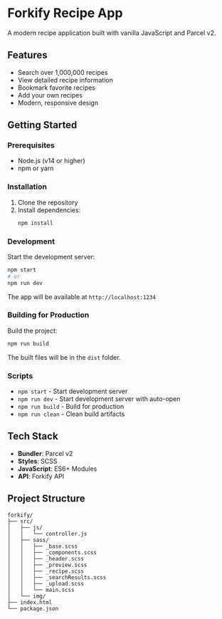 # Forkify Recipe App

A modern recipe application built with vanilla JavaScript and Parcel v2.

## Features

- Search over 1,000,000 recipes
- View detailed recipe information
- Bookmark favorite recipes
- Add your own recipes
- Modern, responsive design

## Getting Started

### Prerequisites

- Node.js (v14 or higher)
- npm or yarn

### Installation

1. Clone the repository
2. Install dependencies:
   ```bash
   npm install
   ```

### Development

Start the development server:
```bash
npm start
# or
npm run dev
```

The app will be available at `http://localhost:1234`

### Building for Production

Build the project:
```bash
npm run build
```

The built files will be in the `dist` folder.

### Scripts

- `npm start` - Start development server
- `npm run dev` - Start development server with auto-open
- `npm run build` - Build for production
- `npm run clean` - Clean build artifacts

## Tech Stack

- **Bundler**: Parcel v2
- **Styles**: SCSS
- **JavaScript**: ES6+ Modules
- **API**: Forkify API

## Project Structure

```
forkify/
├── src/
│   ├── js/
│   │   └── controller.js
│   ├── sass/
│   │   ├── _base.scss
│   │   ├── _components.scss
│   │   ├── _header.scss
│   │   ├── _preview.scss
│   │   ├── _recipe.scss
│   │   ├── _searchResults.scss
│   │   ├── _upload.scss
│   │   └── main.scss
│   └── img/
├── index.html
└── package.json
```
